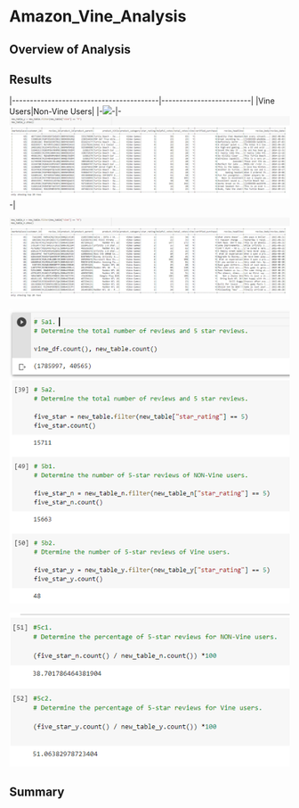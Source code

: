 # Amazon_Vine_Analysis

## Overview of Analysis 



## Results
|-----------------------------------------|-------------------------|
|Vine Users|Non-Vine Users|
|-![](https://github.com/Mikeblanchard/Amazon_Vine_Analysis/blob/main/Resources/Chal_16.png%20.png)-|-![](https://github.com/Mikeblanchard/Amazon_Vine_Analysis/blob/main/Resources/Chal_16-5.png%20.png)-|


![](https://github.com/Mikeblanchard/Amazon_Vine_Analysis/blob/main/Resources/Chal_16-2.png%20.png)

![](https://github.com/Mikeblanchard/Amazon_Vine_Analysis/blob/main/Resources/Chal_16-3.png%20.png)

![](https://github.com/Mikeblanchard/Amazon_Vine_Analysis/blob/main/Resources/Chal_16-4.png%20.png)


## Summary
